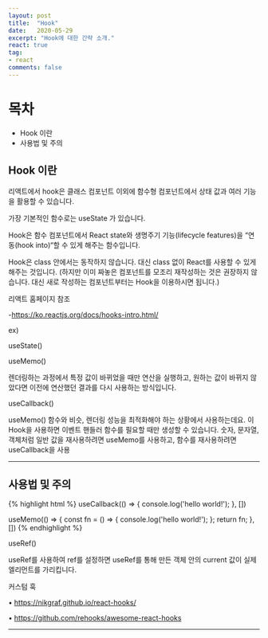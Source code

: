 ```yaml
---
layout: post
title:  "Hook"
date:   2020-05-29
excerpt: "Hook에 대한 간략 소개."
react: true
tag:
- react 
comments: false
---
```



# 목차
* Hook 이란
* 사용법 및 주의


## Hook 이란

리액트에서 hook은 클래스 컴포넌트 이외에 함수형 컴포넌트에서 상태 값과 여러 기능을 활용할 수 있습니다.

가장 기본적인 함수로는 useState 가 있습니다.

Hook은 함수 컴포넌트에서 React state와 생명주기 기능(lifecycle features)을 “연동(hook into)“할 수 있게 해주는 함수입니다. 

Hook은 class 안에서는 동작하지 않습니다. 대신 class 없이 React를 사용할 수 있게 해주는 것입니다.
 (하지만 이미 짜놓은 컴포넌트를 모조리 재작성하는 것은 권장하지 않습니다. 
 대신 새로 작성하는 컴포넌트부터는 Hook을 이용하시면 됩니다.)

리액트 홈페이지 참조

-<https://ko.reactjs.org/docs/hooks-intro.html/>

ex)

useState()

useMemo()

렌더링하는 과정에서 특정 값이 바뀌었을 때만 연산을 실행하고, 원하는 값이 바뀌지 않았다면 이전에 연산했던 결과를 다시 사용하는 방식입니다.

useCallback()

useMemo() 함수와 비슷, 렌더링 성능을 최적화해야 하는 상황에서 사용하는데요. 이 Hook을 사용하면 이벤트 핸들러 함수를 필요할 때만 생성할 수 있습니다.
 숫자, 문자열, 객체처럼 일반 값을 재사용하려면 useMemo를 사용하고, 함수를 재사용하려면 useCallback을 사용


---
 
 ## 사용법 및 주의
 
 {% highlight html %}
 useCallback(() => {
  console.log('hello world!');
}, [])
 
useMemo(() => {
  const fn = () => {
    console.log('hello world!');
  };
  return fn;
}, [])
{% endhighlight %}


useRef()

useRef를 사용하여 ref를 설정하면 useRef를 통해 만든 객체 안의 current 값이 실제 엘리먼트를 가리킵니다.


커스텀 훅

• <https://nikgraf.github.io/react-hooks/>

• <https://github.com/rehooks/awesome-react-hooks>


---




